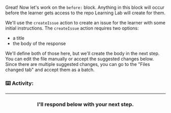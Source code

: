 Great! Now let's work on the `before:` block. Anything in this block will occur before the learner gets access to the repo Learning Lab will create for them.

We'll use the `createIssue` action to create an issue for the learner with some initial instructions. The `createIssue` action requires two options:
- a title
- the body of the response

We'll define both of those here, but we'll create the body in the next step. You can edit the file manually or accept the suggested changes below. Since there are multiple suggested changes, you can go to the "Files changed tab" and accept them as a batch.

### :keyboard: Activity:

<hr>
<h3 align="center">I'll respond below with your next step.</h3>
